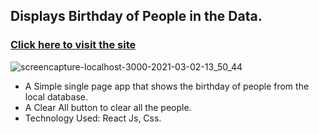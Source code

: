 ## Displays Birthday of People in the Data.
### [Click here to visit the site](https://holiday-tour.netlify.app)
![screencapture-localhost-3000-2021-03-02-13_50_44](https://user-images.githubusercontent.com/68294925/109619456-cd832b80-7b5e-11eb-97b7-80747b9928d8.png)
* A Simple single page app that shows the birthday of people from the local database.
* A Clear All button to clear all the people.
* Technology Used: React Js, Css.
